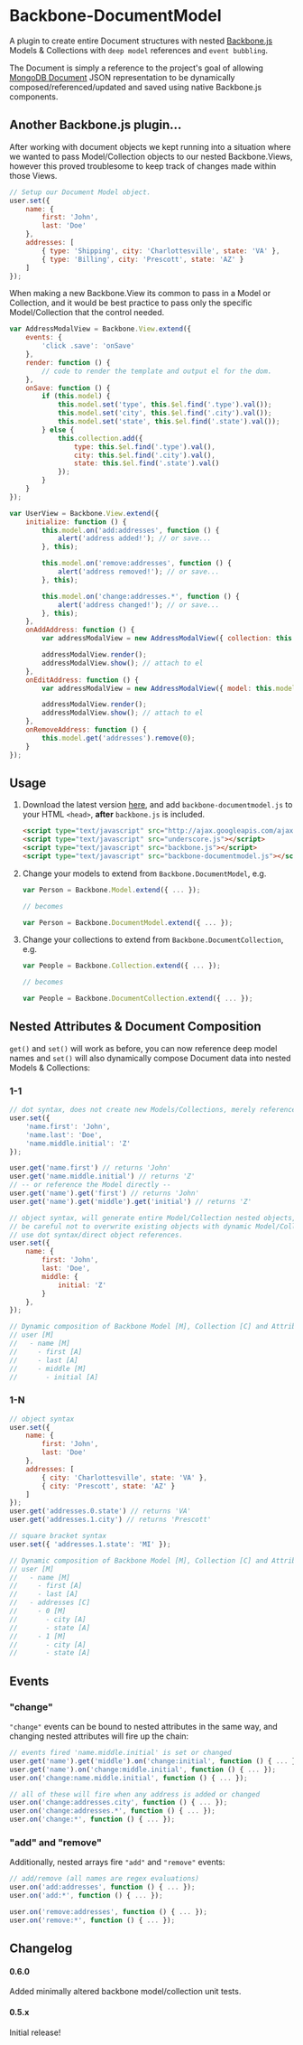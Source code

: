 # Backbone-DocumentModel

A plugin to create entire Document structures with nested [Backbone.js](http://documentcloud.github.com/backbone) Models & Collections with `deep model` references and `event bubbling`.

The Document is simply a reference to the project's goal of allowing [MongoDB Document](http://docs.mongodb.org/manual/core/document/) JSON representation to be dynamically composed/referenced/updated and saved using native Backbone.js components.

## Another Backbone.js plugin...

After working with document objects we kept running into a situation where we wanted to pass Model/Collection objects to our nested Backbone.Views, however this proved troublesome to keep track of changes made within those Views.

```javascript
// Setup our Document Model object.
user.set({
    name: {
        first: 'John',
        last: 'Doe'
    },
    addresses: [
        { type: 'Shipping', city: 'Charlottesville', state: 'VA' },
        { type: 'Billing', city: 'Prescott', state: 'AZ' }
    ]
});
```

When making a new Backbone.View its common to pass in a Model or Collection, and it would be best practice to pass only the specific Model/Collection that the control needed.

```javascript
var AddressModalView = Backbone.View.extend({
    events: {
        'click .save': 'onSave'
    },
    render: function () {
        // code to render the template and output el for the dom.
    },
    onSave: function () {
        if (this.model) {
            this.model.set('type', this.$el.find('.type').val());
            this.model.set('city', this.$el.find('.city').val());
            this.model.set('state', this.$el.find('.state').val());
        } else {
            this.collection.add({
                type: this.$el.find('.type').val(),
                city: this.$el.find('.city').val(),
                state: this.$el.find('.state').val()
            });
        }
    }
});

var UserView = Backbone.View.extend({
    initialize: function () {
        this.model.on('add:addresses', function () {
            alert('address added!'); // or save...
        }, this);

        this.model.on('remove:addresses', function () {
            alert('address removed!'); // or save...
        }, this);

        this.model.on('change:addresses.*', function () {
            alert('address changed!'); // or save...
        }, this);
    },
    onAddAddress: function () {
        var addressModalView = new AddressModalView({ collection: this.model.get('addresses') });

        addressModalView.render();
        addressModalView.show(); // attach to el
    },
    onEditAddress: function () {
        var addressModalView = new AddressModalView({ model: this.model.get('addresses').at(0) });

        addressModalView.render();
        addressModalView.show(); // attach to el
    },
    onRemoveAddress: function () {
        this.model.get('addresses').remove(0);
    }
});
```

## Usage

1. Download the latest version [here](https://github.com/icereval/backbone-documentmodel), and add `backbone-documentmodel.js` to your HTML `<head>`, **after** `backbone.js` is included.

    ```html
    <script type="text/javascript" src="http://ajax.googleapis.com/ajax/libs/jquery/1.7.2/jquery.min.js"></script>
    <script type="text/javascript" src="underscore.js"></script>
    <script type="text/javascript" src="backbone.js"></script>
    <script type="text/javascript" src="backbone-documentmodel.js"></script>
    ```

2. Change your models to extend from `Backbone.DocumentModel`, e.g.

    ```javascript
    var Person = Backbone.Model.extend({ ... });
    
    // becomes
    
    var Person = Backbone.DocumentModel.extend({ ... });
    ```

3. Change your collections to extend from `Backbone.DocumentCollection`, e.g.

    ```javascript
    var People = Backbone.Collection.extend({ ... });
    
    // becomes
    
    var People = Backbone.DocumentCollection.extend({ ... });
    ```

## Nested Attributes & Document Composition

`get()` and `set()` will work as before, you can now reference deep model names and `set()` will also dynamically compose Document data into nested Models & Collections:

### 1-1

```javascript
// dot syntax, does not create new Models/Collections, merely references them.
user.set({
    'name.first': 'John',
    'name.last': 'Doe',
    'name.middle.initial': 'Z'
});

user.get('name.first') // returns 'John'
user.get('name.middle.initial') // returns 'Z'
// -- or reference the Model directly --
user.get('name').get('first') // returns 'John'
user.get('name').get('middle').get('initial') // returns 'Z'

// object syntax, will generate entire Model/Collection nested objects,
// be careful not to overwrite existing objects with dynamic Model/Collection generation,
// use dot syntax/direct object references.
user.set({
    name: {
        first: 'John',
        last: 'Doe',
        middle: {
            initial: 'Z'
        }
    },
});

// Dynamic composition of Backbone Model [M], Collection [C] and Attribute [A]
// user [M]
//   - name [M]
//     - first [A]
//     - last [A]
//     - middle [M]
//       - initial [A]
```

### 1-N

```javascript
// object syntax
user.set({
    name: {
        first: 'John',
        last: 'Doe'
    },
    addresses: [
        { city: 'Charlottesville', state: 'VA' },
        { city: 'Prescott', state: 'AZ' }
    ]
});
user.get('addresses.0.state') // returns 'VA'
user.get('addresses.1.city') // returns 'Prescott'

// square bracket syntax
user.set({ 'addresses.1.state': 'MI' });

// Dynamic composition of Backbone Model [M], Collection [C] and Attribute [A]
// user [M]
//   - name [M]
//     - first [A]
//     - last [A]
//   - addresses [C]
//     - 0 [M]
//       - city [A]
//       - state [A]
//     - 1 [M]
//       - city [A]
//       - state [A]
```

## Events

### "change"

`"change"` events can be bound to nested attributes in the same way, and changing nested attributes will fire up the chain:

```javascript
// events fired 'name.middle.initial' is set or changed
user.get('name').get('middle').on('change:initial', function () { ... });
user.get('name').on('change:middle.initial', function () { ... });
user.on('change:name.middle.initial', function () { ... });

// all of these will fire when any address is added or changed
user.on('change:addresses.city', function () { ... });
user.on('change:addresses.*', function () { ... });
user.on('change:*', function () { ... });
```

### "add" and "remove"

Additionally, nested arrays fire `"add"` and `"remove"` events:

```javascript
// add/remove (all names are regex evaluations)
user.on('add:addresses', function () { ... });
user.on('add:*', function () { ... });

user.on('remove:addresses', function () { ... });
user.on('remove:*', function () { ... });
```

## Changelog

#### 0.6.0

Added minimally altered backbone model/collection unit tests.

#### 0.5.x

Initial release!
